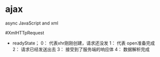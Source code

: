 # ajax
async   JavaScript and   xml


#XmlHTTpRequest

- readyState；
0： 代表xhr刚刚创建，请求还没发
1： 代表 open准备完成
2： 请求已经发送出去
3： 接受到了服务端的响应体
4： 数据解析完成